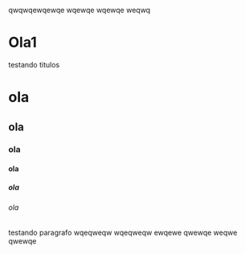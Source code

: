 qwqwqewqewqe
wqewqe
wqewqe
weqwq
# Ola1
testando titulos 
# ola
## ola
### ola
#### ola
##### ola
###### ola
testando  paragrafo
wqeqweqw
wqeqweqw
ewqewe
qwewqe
weqwe
qwewqe
